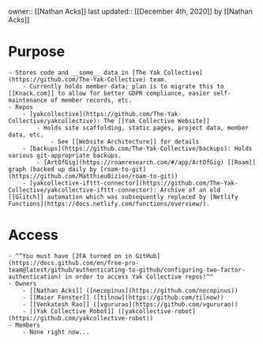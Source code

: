 owner:: [[Nathan Acks]]
last updated:: [[December 4th, 2020]] by [[Nathan Acks]]
# Purpose
    - Stores code and __some__ data in [The Yak Collective](https://github.com/The-Yak-Collective) team.
        - Currently holds member data; plan is to migrate this to [[Knack.com]] to allow for better GDPR compliance, easier self-maintenance of member records, etc.
    - Repos
        - [yakcollective](https://github.com/The-Yak-Collective/yakcollective): The [[Yak Collective Website]]
            - Holds site scaffolding, static pages, project data, member data, etc.
                - See [[Website Architecture]] for details
        - [backups](https://github.com/The-Yak-Collective/backups): Holds various git-appropriate backups.
            - [ArtOfGig](https://roamresearch.com/#/app/ArtOfGig) [[Roam]] graph (backed up daily by [roam-to-git](https://github.com/MatthieuBizien/roam-to-git))
        - [yakcollective-ifttt-connector](https://github.com/The-Yak-Collective/yakcollective-ifttt-connector): Archive of an old [[Glitch]] automation which was subsequently replaced by [Netlify Functions](https://docs.netlify.com/functions/overview/).
# Access
    - ^^You must have [2FA turned on in GitHub](https://docs.github.com/en/free-pro-team@latest/github/authenticating-to-github/configuring-two-factor-authentication) in order to access Yak Collective repos!^^
    - Owners
        - [[Nathan Acks]] ([necopinus](https://github.com/necopinus))
        - [[Maier Fenster]] ([tilnow](https://github.com/tilnow))
        - [[Venkatesh Rao]] ([vgururao](https://github.com/vgururao))
        - [[Yak Collective Robot]] ([yakcollective-robot](https://github.com/yakcollective-robot))
    - Members
        - None right now...
